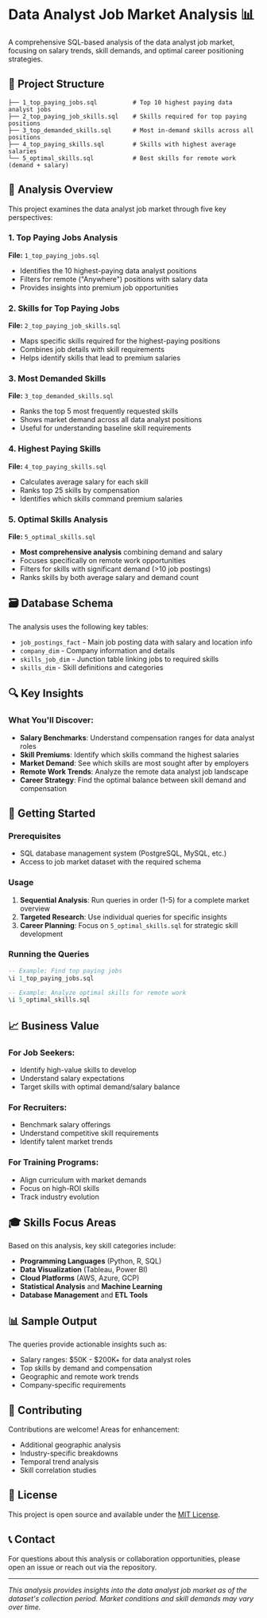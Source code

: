 # Data Analyst Job Market Analysis 📊

A comprehensive SQL-based analysis of the data analyst job market, focusing on salary trends, skill demands, and optimal career positioning strategies.


## 📁 Project Structure

```
├── 1_top_paying_jobs.sql          # Top 10 highest paying data analyst jobs
├── 2_top_paying_job_skills.sql    # Skills required for top paying positions
├── 3_top_demanded_skills.sql      # Most in-demand skills across all positions
├── 4_top_paying_skills.sql        # Skills with highest average salaries
└── 5_optimal_skills.sql           # Best skills for remote work (demand + salary)
```

## 🎯 Analysis Overview

This project examines the data analyst job market through five key perspectives:

### 1. Top Paying Jobs Analysis
**File:** `1_top_paying_jobs.sql`
- Identifies the 10 highest-paying data analyst positions
- Filters for remote ("Anywhere") positions with salary data
- Provides insights into premium job opportunities

### 2. Skills for Top Paying Jobs
**File:** `2_top_paying_job_skills.sql`
- Maps specific skills required for the highest-paying positions
- Combines job details with skill requirements
- Helps identify skills that lead to premium salaries

### 3. Most Demanded Skills
**File:** `3_top_demanded_skills.sql`
- Ranks the top 5 most frequently requested skills
- Shows market demand across all data analyst positions
- Useful for understanding baseline skill requirements

### 4. Highest Paying Skills
**File:** `4_top_paying_skills.sql`
- Calculates average salary for each skill
- Ranks top 25 skills by compensation
- Identifies which skills command premium salaries

### 5. Optimal Skills Analysis
**File:** `5_optimal_skills.sql`
- **Most comprehensive analysis** combining demand and salary
- Focuses specifically on remote work opportunities
- Filters for skills with significant demand (>10 job postings)
- Ranks skills by both average salary and demand count

## 🗃️ Database Schema

The analysis uses the following key tables:
- `job_postings_fact` - Main job posting data with salary and location info
- `company_dim` - Company information and details
- `skills_job_dim` - Junction table linking jobs to required skills
- `skills_dim` - Skill definitions and categories

## 🔍 Key Insights

### What You'll Discover:
- **Salary Benchmarks**: Understand compensation ranges for data analyst roles
- **Skill Premiums**: Identify which skills command the highest salaries
- **Market Demand**: See which skills are most sought after by employers
- **Remote Work Trends**: Analyze the remote data analyst job landscape
- **Career Strategy**: Find the optimal balance between skill demand and compensation

## 🚀 Getting Started

### Prerequisites
- SQL database management system (PostgreSQL, MySQL, etc.)
- Access to job market dataset with the required schema

### Usage
1. **Sequential Analysis**: Run queries in order (1-5) for a complete market overview
2. **Targeted Research**: Use individual queries for specific insights
3. **Career Planning**: Focus on `5_optimal_skills.sql` for strategic skill development

### Running the Queries
```sql
-- Example: Find top paying jobs
\i 1_top_paying_jobs.sql

-- Example: Analyze optimal skills for remote work
\i 5_optimal_skills.sql
```

## 📈 Business Value

### For Job Seekers:
- Identify high-value skills to develop
- Understand salary expectations
- Target skills with optimal demand/salary balance

### For Recruiters:
- Benchmark salary offerings
- Understand competitive skill requirements
- Identify talent market trends

### For Training Programs:
- Align curriculum with market demands
- Focus on high-ROI skills
- Track industry evolution

## 🎓 Skills Focus Areas

Based on this analysis, key skill categories include:
- **Programming Languages** (Python, R, SQL)
- **Data Visualization** (Tableau, Power BI)
- **Cloud Platforms** (AWS, Azure, GCP)
- **Statistical Analysis** and **Machine Learning**
- **Database Management** and **ETL Tools**

## 📊 Sample Output

The queries provide actionable insights such as:
- Salary ranges: $50K - $200K+ for data analyst roles
- Top skills by demand and compensation
- Geographic and remote work trends
- Company-specific requirements

## 🤝 Contributing

Contributions are welcome! Areas for enhancement:
- Additional geographic analysis
- Industry-specific breakdowns
- Temporal trend analysis
- Skill correlation studies

## 📄 License

This project is open source and available under the [MIT License](LICENSE).

## 📞 Contact

For questions about this analysis or collaboration opportunities, please open an issue or reach out via the repository.

---

*This analysis provides insights into the data analyst job market as of the dataset's collection period. Market conditions and skill demands may vary over time.*